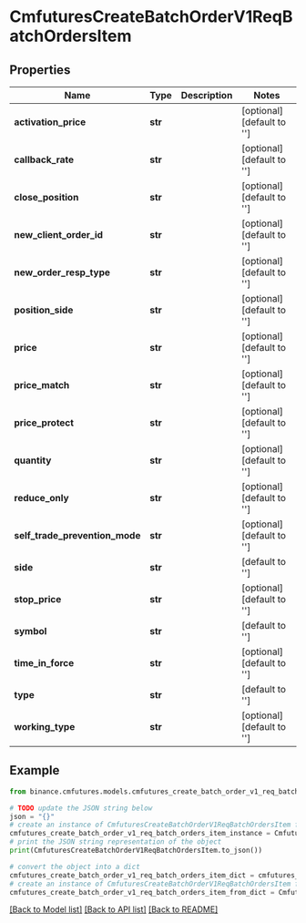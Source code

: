 # CmfuturesCreateBatchOrderV1ReqBatchOrdersItem


## Properties

Name | Type | Description | Notes
------------ | ------------- | ------------- | -------------
**activation_price** | **str** |  | [optional] [default to '']
**callback_rate** | **str** |  | [optional] [default to '']
**close_position** | **str** |  | [optional] [default to '']
**new_client_order_id** | **str** |  | [optional] [default to '']
**new_order_resp_type** | **str** |  | [optional] [default to '']
**position_side** | **str** |  | [optional] [default to '']
**price** | **str** |  | [optional] [default to '']
**price_match** | **str** |  | [optional] [default to '']
**price_protect** | **str** |  | [optional] [default to '']
**quantity** | **str** |  | [optional] [default to '']
**reduce_only** | **str** |  | [optional] [default to '']
**self_trade_prevention_mode** | **str** |  | [optional] [default to '']
**side** | **str** |  | [default to '']
**stop_price** | **str** |  | [optional] [default to '']
**symbol** | **str** |  | [default to '']
**time_in_force** | **str** |  | [optional] [default to '']
**type** | **str** |  | [default to '']
**working_type** | **str** |  | [optional] [default to '']

## Example

```python
from binance.cmfutures.models.cmfutures_create_batch_order_v1_req_batch_orders_item import CmfuturesCreateBatchOrderV1ReqBatchOrdersItem

# TODO update the JSON string below
json = "{}"
# create an instance of CmfuturesCreateBatchOrderV1ReqBatchOrdersItem from a JSON string
cmfutures_create_batch_order_v1_req_batch_orders_item_instance = CmfuturesCreateBatchOrderV1ReqBatchOrdersItem.from_json(json)
# print the JSON string representation of the object
print(CmfuturesCreateBatchOrderV1ReqBatchOrdersItem.to_json())

# convert the object into a dict
cmfutures_create_batch_order_v1_req_batch_orders_item_dict = cmfutures_create_batch_order_v1_req_batch_orders_item_instance.to_dict()
# create an instance of CmfuturesCreateBatchOrderV1ReqBatchOrdersItem from a dict
cmfutures_create_batch_order_v1_req_batch_orders_item_from_dict = CmfuturesCreateBatchOrderV1ReqBatchOrdersItem.from_dict(cmfutures_create_batch_order_v1_req_batch_orders_item_dict)
```
[[Back to Model list]](../README.md#documentation-for-models) [[Back to API list]](../README.md#documentation-for-api-endpoints) [[Back to README]](../README.md)



